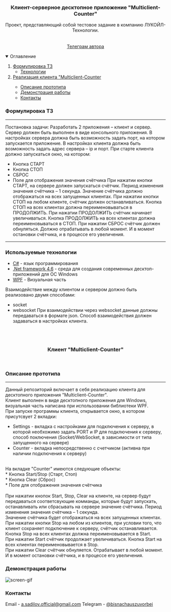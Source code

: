 <br />
<p align="center">
  <h3 align="center">Клиент-серверное десктопное приложение "Multiclient-Counter"</h3>
  <p align="center">
    Проект, представляющий собой тестовое задание в компанию ЛУКОЙЛ-Технологии.
    <br />
    <br />
    <br />
    <a href="https://t.me/bisnachauszuvorbei">Телеграм автора</a>
  </p>
</p>

<details open="open">
  <summary>Оглавление</summary>
  <ol>
    <li><a href="#Формулировка ТЗ">Формулировка ТЗ</a>
      <ul>
        <li><a href="#Технологии">Технологии</a></li>
      </ul>
    </li>
    <li><a href="#Сервер "Multiclient-Counter">Реализация клиента "Multiclient-Counter</a></li>
    <ul>
      <li><a href="#Описание прототипа">Описание прототипа</a></li>
      <li><a href="#Демонстрация работы">Демонстрация работы</a></li>
      <li><a href="#Контакты">Контакты</a></li>
    </ul>
  </ol>
</details>

### Формулировка ТЗ

___
Постановка задачи:
Разработать 2 приложения – клиент и сервер.
Сервер должен быть выполнен в виде консольного приложения.
В настройках сервера должна быть возможность задать порт, на котором запускается приложение.
В настройках клиента должна быть возможность задать адрес сервера – ip и порт.
При старте клиента должно запускаться окно, на котором:
* Кнопка СТАРТ
* Кнопка СТОП
* СБРОС
* Поле для отображения значения счётчика
При нажатии кнопки СТАРТ, на сервере должен запускаться счётчик. Период изменения значения счётчика – 1 секунда.
Значение счётчика должно отображаться на всех запущенных клиентах.
При нажатии кнопки СТОП на любом клиенте, счётчик должен останавливаться. Кнопка СТОП на всех клиентах должна переименовываться в ПРОДОЛЖИТЬ.
При нажатии ПРОДОЛЖИТЬ счётчик начинает увеличиваться. Кнопка ПРОДОЛЖИТЬ на всех клиентах должна переименовываться в СТОП.
При нажатии СБРОС счётчик должен обнуляться. Должно отрабатывать в любой момент. И в момент остановки счётчика, и в процессе его увеличения.
___

### Используемые технологии

* [C#]() - язык программирования 
* [.Net framework 4.6]() - среда для создания современных десктоп-приложений для ОС Windows
* [WPF]() - Визуальная часть

Взаимодействие между клиентом и сервером должно быть реализовано двумя способами:
* socket
* websocket
При взаимодействии через websocket данные должны передаваться в формате json.
Способ взаимодействия должен задаваться в настройках клиента.

<br />
<br />
<h3 align="center">Клиент "Multiclient-Counter"</h3>
<br />


### Описание прототипа

___
Данный репозиторий включает в себя реализацию клиента для десктопного приложения "Multiclient-Counter".<br />
Клиент выполнен в виде десктопного приложения для Windows, визуальная часть написана при использовании библиотеки WPF.<br />
При запуске программы клиента, открывается окно, в котором присутсвует 2 вкладки:<br />
* Settings - вкладка с настройками для подключения к серверу, в которой необхожимо задать PORT и IP для подключения к серверу, способ поключения (Socket/WebSocket, в зависимости от типа запущенного на сервере)<br />
* Counter - вкладка непосредственно с счетчиком (активна при наличии подключения к серверу)<br />
<br />
На вкладке "Counter" имеются следующие объекты:
<br />
* Кнопка Start/Stop (Старт, Стоп)<br />
* Кнопка Clear (Сброс)<br />
* Поле для отображения значения счётчика<br />
<br />
При нажатии кнопок Start, Stop, Clear на клиенте, на сервер будут передаваться соответсвующие комманды, которые будут запускать, останавливать или сбрасывать на сервере значение счётчика. Период изменения значения счётчика – 1 секунда.<br />
Значение счётчика будет отображаться на всех запущенных клиентах.<br />
При нажатии кнопки Stop на любом из клиентов, при условии того, что клиент сохраняет подключение к серверу, счётчик останавливается.<br />
Кнопка Stop на всех клиентах должна переименовывается в Start.<br />
При нажатии Start счётчик продолжает увеличиваться. Кнопка Start на всех клиентах переименовывается в Stop.<br />
При нажатии Clear счётчик обнуляется. Отрабатывает в любой момент. И в момент остановки счётчика, и в процессе его увеличения.<br />


### Демонстрация работы


![screen-gif](./demo.gif)


### Контакты

Email - [a.sadilov.official@gmail.com](mailto:a.sadilov.official@gmail.com)
Telegram - [@bisnachauszuvorbei](https://t.me/bisnachauszuvorbei)
